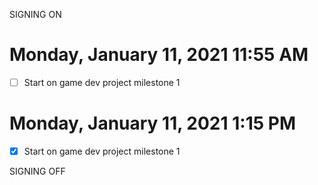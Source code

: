 SIGNING ON
# Monday, January 11, 2021 11:55 AM
- [ ] Start on game dev project milestone 1


# Monday, January 11, 2021 1:15 PM
- [x] Start on game dev project milestone 1

SIGNING OFF